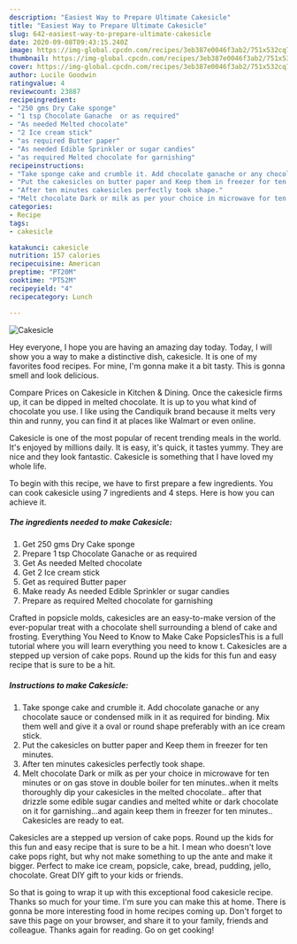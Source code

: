 ```yaml
---
description: "Easiest Way to Prepare Ultimate Cakesicle"
title: "Easiest Way to Prepare Ultimate Cakesicle"
slug: 642-easiest-way-to-prepare-ultimate-cakesicle
date: 2020-09-08T09:43:15.240Z
image: https://img-global.cpcdn.com/recipes/3eb387e0046f3ab2/751x532cq70/cakesicle-recipe-main-photo.jpg
thumbnail: https://img-global.cpcdn.com/recipes/3eb387e0046f3ab2/751x532cq70/cakesicle-recipe-main-photo.jpg
cover: https://img-global.cpcdn.com/recipes/3eb387e0046f3ab2/751x532cq70/cakesicle-recipe-main-photo.jpg
author: Lucile Goodwin
ratingvalue: 4
reviewcount: 23887
recipeingredient:
- "250 gms Dry Cake sponge"
- "1 tsp Chocolate Ganache  or as required"
- "As needed Melted chocolate"
- "2 Ice cream stick"
- "as required Butter paper"
- "As needed Edible Sprinkler or sugar candies"
- "as required Melted chocolate for garnishing"
recipeinstructions:
- "Take sponge cake and crumble it. Add chocolate ganache or any chocolate sauce or condensed milk in it as required for binding. Mix them well and give it a oval or round shape preferably with an ice cream stick."
- "Put the cakesicles on butter paper and Keep them in freezer for ten minutes."
- "After ten minutes cakesicles perfectly took shape."
- "Melt chocolate Dark or milk as per your choice in microwave for ten minutes or on gas stove in double boiler for ten minutes..when it melts thoroughly dip your cakesicles in the melted chocolate.. after that drizzle some edible sugar candies and melted white or dark chocolate on it for garnishing...and again keep them in freezer for ten minutes.. Cakesicles are ready to eat."
categories:
- Recipe
tags:
- cakesicle

katakunci: cakesicle 
nutrition: 157 calories
recipecuisine: American
preptime: "PT20M"
cooktime: "PT52M"
recipeyield: "4"
recipecategory: Lunch

---
```



![Cakesicle](https://img-global.cpcdn.com/recipes/3eb387e0046f3ab2/751x532cq70/cakesicle-recipe-main-photo.jpg)

Hey everyone, I hope you are having an amazing day today. Today, I will show you a way to make a distinctive dish, cakesicle. It is one of my favorites food recipes. For mine, I'm gonna make it a bit tasty. This is gonna smell and look delicious.

Compare Prices on Cakesicle in Kitchen &amp; Dining. Once the cakesicle firms up, it can be dipped in melted chocolate. It is up to you what kind of chocolate you use. I like using the Candiquik brand because it melts very thin and runny, you can find it at places like Walmart or even online.

Cakesicle is one of the most popular of recent trending meals in the world. It's enjoyed by millions daily. It is easy, it's quick, it tastes yummy. They are nice and they look fantastic. Cakesicle is something that I have loved my whole life.


To begin with this recipe, we have to first prepare a few ingredients. You can cook cakesicle using 7 ingredients and 4 steps. Here is how you can achieve it.

<!--inarticleads1-->

##### The ingredients needed to make Cakesicle:

1. Get 250 gms Dry Cake sponge
1. Prepare 1 tsp Chocolate Ganache  or as required
1. Get As needed Melted chocolate
1. Get 2 Ice cream stick
1. Get as required Butter paper
1. Make ready As needed Edible Sprinkler or sugar candies
1. Prepare as required Melted chocolate for garnishing


Crafted in popsicle molds, cakesicles are an easy-to-make version of the ever-popular treat with a chocolate shell surrounding a blend of cake and frosting. Everything You Need to Know to Make Cake PopsiclesThis is a full tutorial where you will learn everything you need to know t. Cakesicles are a stepped up version of cake pops. Round up the kids for this fun and easy recipe that is sure to be a hit. 

<!--inarticleads2-->

##### Instructions to make Cakesicle:

1. Take sponge cake and crumble it. Add chocolate ganache or any chocolate sauce or condensed milk in it as required for binding. Mix them well and give it a oval or round shape preferably with an ice cream stick.
1. Put the cakesicles on butter paper and Keep them in freezer for ten minutes.
1. After ten minutes cakesicles perfectly took shape.
1. Melt chocolate Dark or milk as per your choice in microwave for ten minutes or on gas stove in double boiler for ten minutes..when it melts thoroughly dip your cakesicles in the melted chocolate.. after that drizzle some edible sugar candies and melted white or dark chocolate on it for garnishing...and again keep them in freezer for ten minutes.. Cakesicles are ready to eat.


Cakesicles are a stepped up version of cake pops. Round up the kids for this fun and easy recipe that is sure to be a hit. I mean who doesn&#39;t love cake pops right, but why not make something to up the ante and make it bigger. Perfect to make ice cream, popsicle, cake, bread, pudding, jello, chocolate. Great DIY gift to your kids or friends. 

So that is going to wrap it up with this exceptional food cakesicle recipe. Thanks so much for your time. I'm sure you can make this at home. There is gonna be more interesting food in home recipes coming up. Don't forget to save this page on your browser, and share it to your family, friends and colleague. Thanks again for reading. Go on get cooking!

